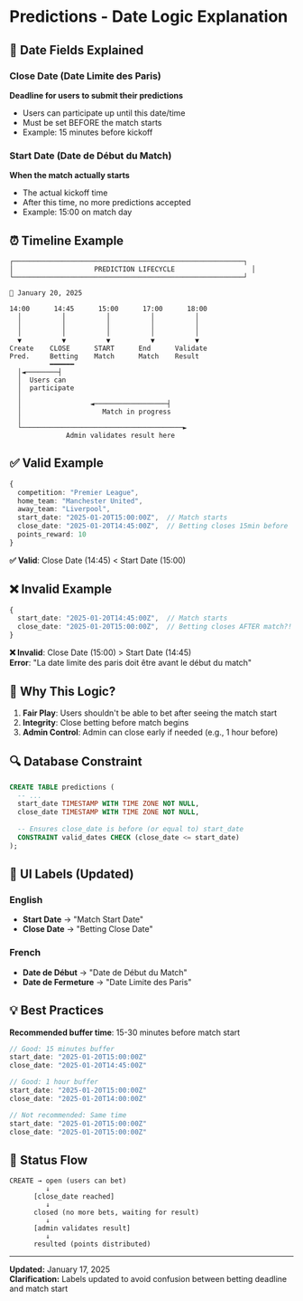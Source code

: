 # Predictions - Date Logic Explanation

## 📅 Date Fields Explained

### Close Date (Date Limite des Paris)
**Deadline for users to submit their predictions**
- Users can participate up until this date/time
- Must be set BEFORE the match starts
- Example: 15 minutes before kickoff

### Start Date (Date de Début du Match)
**When the match actually starts**
- The actual kickoff time
- After this time, no more predictions accepted
- Example: 15:00 on match day

## ⏰ Timeline Example

```
┌─────────────────────────────────────────────────────────┐
│                    PREDICTION LIFECYCLE                   │
└─────────────────────────────────────────────────────────┘

📅 January 20, 2025

14:00      14:45      15:00      17:00      18:00
  │          │          │          │          │
  │          │          │          │          │
  │          │          │          │          │
  ▼          ▼          ▼          ▼          ▼
Create    CLOSE      START      End      Validate
Pred.     Betting    Match      Match    Result
          ━━━━━━     
  │◄────────┤          
  │  Users can         
  │  participate       
  │                    
  │                 ◄──────────────────┤
  │                    Match in progress
  │                    
  └────────────────────────────────────────►
              Admin validates result here
```

## ✅ Valid Example

```typescript
{
  competition: "Premier League",
  home_team: "Manchester United",
  away_team: "Liverpool",
  start_date: "2025-01-20T15:00:00Z",  // Match starts
  close_date: "2025-01-20T14:45:00Z",  // Betting closes 15min before
  points_reward: 10
}
```

**✅ Valid**: Close Date (14:45) < Start Date (15:00)

## ❌ Invalid Example

```typescript
{
  start_date: "2025-01-20T14:45:00Z",  // Match starts
  close_date: "2025-01-20T15:00:00Z",  // Betting closes AFTER match?!
}
```

**❌ Invalid**: Close Date (15:00) > Start Date (14:45)  
**Error**: "La date limite des paris doit être avant le début du match"

## 🎯 Why This Logic?

1. **Fair Play**: Users shouldn't be able to bet after seeing the match start
2. **Integrity**: Close betting before match begins
3. **Admin Control**: Admin can close early if needed (e.g., 1 hour before)

## 🔍 Database Constraint

```sql
CREATE TABLE predictions (
  -- ...
  start_date TIMESTAMP WITH TIME ZONE NOT NULL,
  close_date TIMESTAMP WITH TIME ZONE NOT NULL,
  
  -- Ensures close_date is before (or equal to) start_date
  CONSTRAINT valid_dates CHECK (close_date <= start_date)
);
```

## 📝 UI Labels (Updated)

### English
- **Start Date** → "Match Start Date"
- **Close Date** → "Betting Close Date"

### French
- **Date de Début** → "Date de Début du Match"
- **Date de Fermeture** → "Date Limite des Paris"

## 💡 Best Practices

**Recommended buffer time**: 15-30 minutes before match start

```typescript
// Good: 15 minutes buffer
start_date: "2025-01-20T15:00:00Z"
close_date: "2025-01-20T14:45:00Z"

// Good: 1 hour buffer
start_date: "2025-01-20T15:00:00Z"
close_date: "2025-01-20T14:00:00Z"

// Not recommended: Same time
start_date: "2025-01-20T15:00:00Z"
close_date: "2025-01-20T15:00:00Z"
```

## 🚦 Status Flow

```
CREATE → open (users can bet)
         ↓
      [close_date reached]
         ↓
      closed (no more bets, waiting for result)
         ↓
      [admin validates result]
         ↓
      resulted (points distributed)
```

---

**Updated:** January 17, 2025  
**Clarification:** Labels updated to avoid confusion between betting deadline and match start

